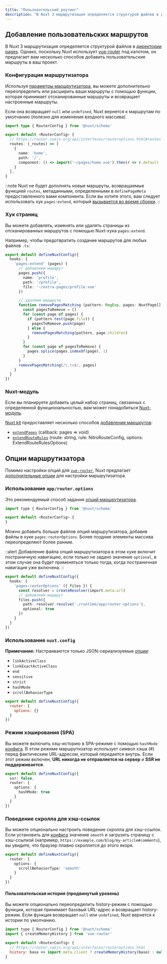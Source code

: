```yaml
---
title: "Пользовательский роутинг"
description: "В Nuxt 3 маршрутизация определяется структурой файлов в директории pages. Однако, поскольку Nuxt использует vue-router под капотом, он предлагает вам несколько способов добавить пользовательские маршруты в ваш проект."
---
```


## Добавление пользовательских маршрутов

В Nuxt 3 маршрутизация определяется структурой файлов в [директории pages](/docs/guide/directory-structure/pages). Однако, поскольку Nuxt использует [vue-router](https://router.vuejs.org) под капотом, он предлагает вам несколько способов добавить пользовательские маршруты в ваш проект.

### Конфигурация маршрутизатора

Используя [параметры маршрутизатора](/docs/guide/going-further/custom-routing#router-options), вы можете дополнительно переопределить или расширить ваши маршруты с помощью функции, которая принимает отсканированные маршруты и возвращает настроенные маршруты.

Если она возвращает `null` или `undefined`, Nuxt вернется к маршрутам по умолчанию (полезно для изменения входного массива).

```ts [app/router.options.ts]
import type { RouterConfig } from '@nuxt/schema'

export default <RouterConfig> {
  // https://router.vuejs.org/api/interfaces/routeroptions.html#routes
  routes: (_routes) => [
    {
      name: 'home',
      path: '/',
      component: () => import('~/pages/home.vue').then(r => r.default || r)
    }
  ],
}
```

::note
Nuxt не будет дополнять новые маршруты, возвращаемые функцией `routes`, метаданными, определенными в `definePageMeta` предоставленного вами компонента. Если вы хотите этого, вам следует использовать хук `pages:extend`, который [вызывается во время сборки](/docs/api/advanced/hooks#nuxt-hooks-build-time).
::

### Хук страниц

Вы можете добавлять, изменять или удалять страницы из отсканированных маршрутов с помощью Nuxt-хука `pages:extend`.

Например, чтобы предотвратить создание маршрутов для любых файлов `.ts`:

```ts [nuxt.config.ts]
export default defineNuxtConfig({
  hooks: {
    'pages:extend' (pages) {
      // добавляем маршрут
      pages.push({
        name: 'profile',
        path: '/profile',
        file: '~/extra-pages/profile.vue'
      })

      // удаляем маршруты
      function removePagesMatching (pattern: RegExp, pages: NuxtPage[] = []) {
        const pagesToRemove = []
        for (const page of pages) {
          if (pattern.test(page.file)) {
            pagesToRemove.push(page)
          } else {
            removePagesMatching(pattern, page.children)
          }
        }
        for (const page of pagesToRemove) {
          pages.splice(pages.indexOf(page), 1)
        }
      }
      removePagesMatching(/\.ts$/, pages)
    }
  }
})
```

### Nuxt-модуль

Если вы планируете добавить целый набор страниц, связанных с определенной функциональностью, вам может понадобиться [Nuxt-модуль](/modules).

[Nuxt kit](/docs/guide/going-further/kit) предоставляет несколько способов [добавления маршрутов](/docs/api/kit/pages):
- [`extendPages`](/docs/api/kit/pages#extendpages) (callback: pages => void)
- [`extendRouteRules`](/docs/api/kit/pages#extendrouterules) (route: string, rule: NitroRouteConfig, options: ExtendRouteRulesOptions)

## Опции маршрутизатора

Помимо настройки опций для [`vue-router`](https://router.vuejs.org/api/interfaces/routeroptions.html), Nuxt предлагает [дополнительные опции](/docs/api/nuxt-config#router) для настройки маршрутизатора.

### Использование `app/router.options`

Это рекомендуемый способ задания [опций маршрутизатора](/docs/api/nuxt-config#router).

```js [app/router.options.ts]
import type { RouterConfig } from '@nuxt/schema'

export default <RouterConfig> {
}
```

Можно добавить больше файлов опций маршрутизатора, добавив файлы в хуке `pages:routerOptions`. Более поздние элементы массива переопределяют более ранние.

::alert
Добавление файла опций маршрутизатора в этом хуке включит постраничную навигацию, если только не задано значение `optional`, в этом случае она будет применяться только тогда, когда постраничная навигация уже включена.
::

```ts [nuxt.config.ts]
export default defineNuxtConfig({
  hooks: {
    'pages:routerOptions' ({ files }) {
      const resolver = createResolver(import.meta.url)
      // добавляем маршрут
      files.push({
        path: resolver.resolve('./runtime/app/router-options'),
        optional: true
      })
    }
  }
})
```

### Использование `nuxt.config`

**Примечание:** Настраиваются только JSON-сериализуемые [опции](/docs/api/nuxt-config#router):

- `linkActiveClass`
- `linkExactActiveClass`
- `end`
- `sensitive`
- `strict`
- `hashMode`
- `scrollBehaviorType`

```js [nuxt.config]
export default defineNuxtConfig({
  router: {
    options: {}
  }
})
```

### Режим хэширования (SPA)

Вы можете включить хэш-историю в SPA-режиме с помощью `hashMode` [конфига](/docs/api/nuxt-config#router). В этом режиме маршрутизатор использует символ хэша (#) перед фактическим URL-адресом, который передается внутрь. Если этот режим включен, **URL никогда не отправляется на сервер** и **SSR не поддерживается**.

```ts [nuxt.config.ts]
export default defineNuxtConfig({
  ssr: false,
  router: {
    options: {
      hashMode: true
    }
  }
})
```

### Поведение скролла для хэш-ссылок

Вы можете опционально настроить поведение скролла для хэш-ссылок. Если установить для [конфига](/docs/api/nuxt-config#router) значение `smooth` и загрузить страницу с хэш-ссылкой (например, `https://example.com/blog/my-article#comments`), вы увидите, что браузер плавно скроллится до этого якоря.

```ts [nuxt.config.ts]
export default defineNuxtConfig({
  router: {
    options: {
      scrollBehaviorType: 'smooth'
    }
  }
})
```

#### Пользовательская история (продвинутый уровень)

Вы можете опционально переопределить history-режим с помощью функции, которая принимает базовый URL-адрес и возвращает history-режим. Если функция возвращает `null` или `undefined`, Nuxt вернется к истории по умолчанию.

```js [app/router.options.ts]
import type { RouterConfig } from '@nuxt/schema'
import { createMemoryHistory } from 'vue-router'

export default <RouterConfig> {
  // https://router.vuejs.org/api/interfaces/routeroptions.html
  history: base => import.meta.client ? createMemoryHistory(base) : null /* по умолчанию */
}
```
